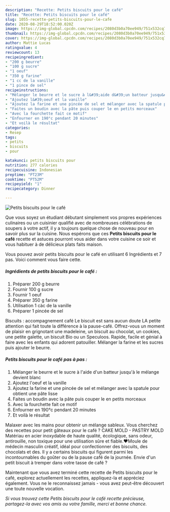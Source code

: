 ```yaml
---
description: "Recette: Petits biscuits pour le café"
title: "Recette: Petits biscuits pour le café"
slug: 1055-recette-petits-biscuits-pour-le-cafe
date: 2020-08-29T18:52:00.020Z
image: https://img-global.cpcdn.com/recipes/2080d3b0a70ee949/751x532cq70/petits-biscuits-pour-le-cafe-photo-principale-de-la-recette.jpg
thumbnail: https://img-global.cpcdn.com/recipes/2080d3b0a70ee949/751x532cq70/petits-biscuits-pour-le-cafe-photo-principale-de-la-recette.jpg
cover: https://img-global.cpcdn.com/recipes/2080d3b0a70ee949/751x532cq70/petits-biscuits-pour-le-cafe-photo-principale-de-la-recette.jpg
author: Mattie Lucas
ratingvalue: 4
reviewcount: 13
recipeingredient:
- "200 g beurre"
- "100 g sucre"
- "1 oeuf"
- "350 g farine"
- "1 cc de la vanille"
- "1 pince de sel"
recipeinstructions:
- "Mélanger le beurre et le sucre à l&#39;aide d&#39;un batteur jusqu&#39;à le mélange devient blanc"
- "Ajoutez l&#39;oeuf et la vanille"
- "Ajoutez la farine et une pincée de sel et mélanger avec la spatule pour obtient une pâte lisse"
- "Faites un boudin avec la pâte puis couper le en petits morceaux"
- "Avec la fourchette fait ce motif"
- "Enfourner en 190°c pendant 20 minutes"
- "Et voilà le résultat"
categories:
- Resep
tags:
- petits
- biscuits
- pour

katakunci: petits biscuits pour 
nutrition: 277 calories
recipecuisine: Indonesian
preptime: "PT23M"
cooktime: "PT52M"
recipeyield: "1"
recipecategory: Dinner

---
```



![Petits biscuits pour le café](https://img-global.cpcdn.com/recipes/2080d3b0a70ee949/751x532cq70/petits-biscuits-pour-le-cafe-photo-principale-de-la-recette.jpg)

Que vous soyez un étudiant débutant simplement vos propres expériences culinaires ou un cuisinier qualifié avec de nombreuses célébrations de soupers à votre actif, il y a toujours quelque chose de nouveau pour en savoir plus sur la cuisine. Nous espérons que ces <strong> Petits biscuits pour le café </strong> recette et astuces pourront vous aider dans votre cuisine ce soir et vous habituer à de délicieux plats faits maison.

<!--inarticleads1-->

Vous pouvez avoir petits biscuits pour le café en utilisant 6 Ingrédients et 7 pas. Voici comment vous faire cette.

##### Ingrédients de petits biscuits pour le café :

1. Préparer 200 g beurre
1. Fournir 100 g sucre
1. Fournir 1 oeuf
1. Préparer 350 g farine
1. Utilisation 1 càc de la vanille
1. Préparer 1 pincée de sel


Biscuits : accompagnement café Le biscuit est sans aucun doute LA petite attention qui fait toute la différence à la pause-café. Offrez-vous un moment de plaisir en grignotant une madeleine, un biscuit au chocolat, un cookies, une petite galette, un biscuit Bio ou un Speculoos. Rapide, facile et génial à faire avec les enfants qui adorent patouiller. Mélanger la farine et les sucres puis ajouter le beurre. 

<!--inarticleads2-->

##### Petits biscuits pour le café pas à pas :

1. Mélanger le beurre et le sucre à l&#39;aide d&#39;un batteur jusqu&#39;à le mélange devient blanc
1. Ajoutez l&#39;oeuf et la vanille
1. Ajoutez la farine et une pincée de sel et mélanger avec la spatule pour obtient une pâte lisse
1. Faites un boudin avec la pâte puis couper le en petits morceaux
1. Avec la fourchette fait ce motif
1. Enfourner en 190°c pendant 20 minutes
1. Et voilà le résultat


Malaxer avec les mains pour obtenir un mélange sableux. Vous cherchez des recettes pour petit gâteaux pour le café ? CAKE MOLD - PASTRY MOLD Matériau en acier inoxydable de haute qualité, écologique, sans odeur, antirouille, non toxique pour une utilisation sûre et fiable.♥Moule de médecin masculin créatif, idéal pour confectionner des biscuits, des chocolats et des. Il y a certains biscuits qui figurent parmi les incontournables du goûter ou de la pause café de la journée. Envie d&#39;un petit biscuit à tremper dans votre tasse de café ? 

<!--inarticleads1-->

<p>
Maintenant que vous avez terminé cette recette de Petits biscuits pour le café, explorez actuellement les recettes, appliquez-la et appréciez également. Vous ne le reconnaissez jamais - vous avez peut-être découvert une toute nouvelle vocation.
</p>

<p>
<i>Si vous trouvez cette Petits biscuits pour le café recette précieuse, partagez-la avec vos amis ou votre famille, merci et bonne chance.</i>
</p>
